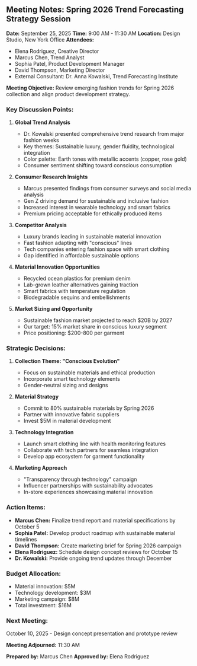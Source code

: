 ## Meeting Notes: Spring 2026 Trend Forecasting Strategy Session

**Date:** September 25, 2025
**Time:** 9:00 AM - 11:30 AM
**Location:** Design Studio, New York Office
**Attendees:**
- Elena Rodriguez, Creative Director
- Marcus Chen, Trend Analyst
- Sophia Patel, Product Development Manager
- David Thompson, Marketing Director
- External Consultant: Dr. Anna Kowalski, Trend Forecasting Institute

**Meeting Objective:** Review emerging fashion trends for Spring 2026 collection and align product development strategy.

### Key Discussion Points:

1. **Global Trend Analysis**
   - Dr. Kowalski presented comprehensive trend research from major fashion weeks
   - Key themes: Sustainable luxury, gender fluidity, technological integration
   - Color palette: Earth tones with metallic accents (copper, rose gold)
   - Consumer sentiment shifting toward conscious consumption

2. **Consumer Research Insights**
   - Marcus presented findings from consumer surveys and social media analysis
   - Gen Z driving demand for sustainable and inclusive fashion
   - Increased interest in wearable technology and smart fabrics
   - Premium pricing acceptable for ethically produced items

3. **Competitor Analysis**
   - Luxury brands leading in sustainable material innovation
   - Fast fashion adapting with "conscious" lines
   - Tech companies entering fashion space with smart clothing
   - Gap identified in affordable sustainable options

4. **Material Innovation Opportunities**
   - Recycled ocean plastics for premium denim
   - Lab-grown leather alternatives gaining traction
   - Smart fabrics with temperature regulation
   - Biodegradable sequins and embellishments

5. **Market Sizing and Opportunity**
   - Sustainable fashion market projected to reach $20B by 2027
   - Our target: 15% market share in conscious luxury segment
   - Price positioning: $200-800 per garment

### Strategic Decisions:

1. **Collection Theme: "Conscious Evolution"**
   - Focus on sustainable materials and ethical production
   - Incorporate smart technology elements
   - Gender-neutral sizing and designs

2. **Material Strategy**
   - Commit to 80% sustainable materials by Spring 2026
   - Partner with innovative fabric suppliers
   - Invest $5M in material development

3. **Technology Integration**
   - Launch smart clothing line with health monitoring features
   - Collaborate with tech partners for seamless integration
   - Develop app ecosystem for garment functionality

4. **Marketing Approach**
   - "Transparency through technology" campaign
   - Influencer partnerships with sustainability advocates
   - In-store experiences showcasing material innovation

### Action Items:

- **Marcus Chen:** Finalize trend report and material specifications by October 5
- **Sophia Patel:** Develop product roadmap with sustainable material timelines
- **David Thompson:** Create marketing brief for Spring 2026 campaign
- **Elena Rodriguez:** Schedule design concept reviews for October 15
- **Dr. Kowalski:** Provide ongoing trend updates through December

### Budget Allocation:

- Material innovation: $5M
- Technology development: $3M
- Marketing campaign: $8M
- Total investment: $16M

### Next Meeting:
October 10, 2025 - Design concept presentation and prototype review

**Meeting Adjourned:** 11:30 AM

**Prepared by:** Marcus Chen
**Approved by:** Elena Rodriguez
